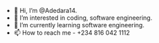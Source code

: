 - 👋 Hi, I’m @Adedara14.
- 👀 I’m interested in coding, software engineering.
- 🌱 I’m currently learning software engineering.
- 📫 How to reach me  - +234 816 042 1112

<!---
Adedara14/Adedara14 is a ✨ special ✨ repository because its `README.md` (this file) appears 
on your GitHub profile.
You can click the Preview link to take a look at your changes.
--->

